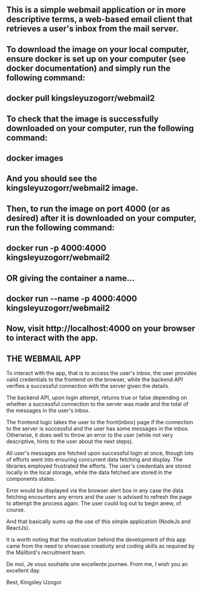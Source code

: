 ## This is a simple webmail application or in more descriptive terms, a web-based email client that retrieves a user's inbox from the mail server.

## To download the image on your local computer, ensure docker is set up on your computer (see docker documentation) and simply run the following command:

## docker pull kingsleyuzogorr/webmail2

## To check that the image is successfully downloaded on your computer, run the following command:

## docker images

## And you should see the kingsleyuzogorr/webmail2 image.

## Then, to run the image on port 4000 (or as desired) after it is downloaded on your computer, run the following command:

## docker run -p 4000:4000 kingsleyuzogorr/webmail2

## OR giving the container a name...

## docker run --name <preferred name> -p 4000:4000 kingsleyuzogorr/webmail2

## Now, visit http://localhost:4000 on your browser to interact with the app.

## THE WEBMAIL APP

To interact with the app, that is to access the user's inbox, the user provides valid credentials to the frontend on the browser,
while the backend API verifies a successful connection with the server given the details.

The backend API, upon login attempt, returns true or false depending on whether a successful connection to the server was made and the total
of the messages in the user's inbox.

The frontend logic takes the user to the front(inbox) page if the connection to the server is successful and the user has some
messages in the inbox. Otherwise, it does well to throw an error to the user (while not very descriptive, hints to the user about the next steps).

All user's messages are fetched upon successful login at once, though lots of efforts went into ensuring concurrent data fetching
and display. The libraries employed frustrated the efforts.
The user's credentials are stored locally in the local storage, while the data fetched are stored in the components states.

Error would be displayed via the browser alert box in any case the data fetching encounters any errors and the user is advised to refresh the page to
attempt the process again. The user could log out to begin anew, of course.

And that basically sums up the use of this simple application (NodeJs and ReactJs).

It is worth noting that the motivation behind the development of this app came from the need to showcase creativity and coding skills as required by the
Mailbird's recruitment team.

De moi, Je vous souhaite une excellente journee.
From me, I wish you an excellent day.

Best,
Kingsley Uzogor
